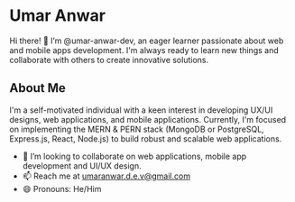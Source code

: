 # Umar Anwar

Hi there! 👋 I’m @umar-anwar-dev, an eager learner passionate about web and mobile apps development. 
I'm always ready to learn new things and collaborate with others to create innovative solutions.

## About Me
I'm a self-motivated individual with a keen interest in developing UX/UI designs, web applications, and mobile applications. 
Currently, I'm focused on implementing the MERN & PERN stack (MongoDB or PostgreSQL, Express.js, React, Node.js) to build robust and scalable web applications.

- 💞️ I’m looking to collaborate on web applications, mobile app development and UI/UX design.
- 📫 Reach me at umaranwar.d.e.v@gmail.com
- 😄 Pronouns: He/Him

